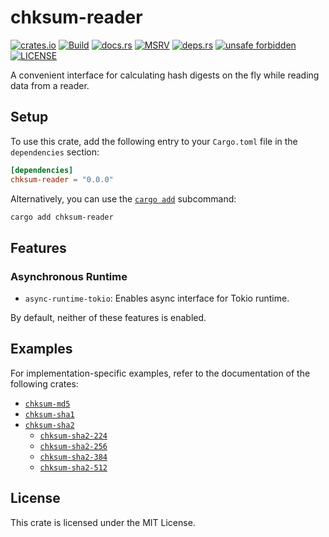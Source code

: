 # chksum-reader

[![crates.io](https://img.shields.io/crates/v/chksum-reader?style=flat-square&logo=rust "crates.io")](https://crates.io/crates/chksum-reader)
[![Build](https://img.shields.io/github/actions/workflow/status/chksum-rs/reader/rust.yml?branch=master&style=flat-square&logo=github "Build")](https://github.com/chksum-rs/reader/actions/workflows/rust.yml)
[![docs.rs](https://img.shields.io/docsrs/chksum-reader?style=flat-square&logo=docsdotrs "docs.rs")](https://docs.rs/chksum-reader/)
[![MSRV](https://img.shields.io/badge/MSRV-1.70.0-informational?style=flat-square "MSRV")](https://github.com/chksum-rs/reader/blob/master/Cargo.toml)
[![deps.rs](https://deps.rs/crate/chksum-reader/0.0.0/status.svg?style=flat-square "deps.rs")](https://deps.rs/crate/chksum-reader/0.0.0)
[![unsafe forbidden](https://img.shields.io/badge/unsafe-forbidden-success.svg?style=flat-square "unsafe forbidden")](https://github.com/rust-secure-code/safety-dance)
[![LICENSE](https://img.shields.io/github/license/chksum-rs/reader?style=flat-square "LICENSE")](https://github.com/chksum-rs/reader/blob/master/LICENSE)

A convenient interface for calculating hash digests on the fly while reading data from a reader.

## Setup

To use this crate, add the following entry to your `Cargo.toml` file in the `dependencies` section:

```toml
[dependencies]
chksum-reader = "0.0.0"
```

Alternatively, you can use the [`cargo add`](https://doc.rust-lang.org/cargo/commands/cargo-add.html) subcommand:

```sh
cargo add chksum-reader
```

## Features

### Asynchronous Runtime

* `async-runtime-tokio`: Enables async interface for Tokio runtime.

By default, neither of these features is enabled.

## Examples

For implementation-specific examples, refer to the documentation of the following crates:

* [`chksum-md5`](https://github.com/chksum-rs/md5)
* [`chksum-sha1`](https://github.com/chksum-rs/sha1)
* [`chksum-sha2`](https://github.com/chksum-rs/sha2)
    * [`chksum-sha2-224`](http://github.com/chksum-rs/sha2-224)
    * [`chksum-sha2-256`](http://github.com/chksum-rs/sha2-256)
    * [`chksum-sha2-384`](http://github.com/chksum-rs/sha2-384)
    * [`chksum-sha2-512`](http://github.com/chksum-rs/sha2-512)

## License

This crate is licensed under the MIT License.
